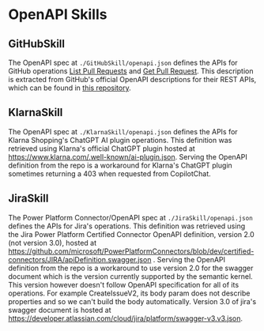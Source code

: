 # OpenAPI Skills

## GitHubSkill
The OpenAPI spec at `./GitHubSkill/openapi.json` defines the APIs for GitHub operations 
[List Pull Requests](https://docs.github.com/en/rest/pulls/pulls?apiVersion=2022-11-28#list-pull-requests) and 
[Get Pull Request](https://docs.github.com/en/rest/pulls/pulls?apiVersion=2022-11-28#get-a-pull-request). 
This description is extracted from GitHub's official OpenAPI descriptions for their REST APIs, which can be found in 
[this repository](https://github.com/github/rest-api-description/blob/main/descriptions/ghec/ghec.2022-11-28.json).

## KlarnaSkill
The OpenAPI spec at `./KlarnaSkill/openapi.json` defines the APIs for Klarna Shopping's ChatGPT AI plugin operations.
This definition was retrieved using Klarna's official ChatGPT plugin hosted at https://www.klarna.com/.well-known/ai-plugin.json.
Serving the OpenAPI definition from the repo is a workaround for Klarna's ChatGPT plugin sometimes returning a 403 when requested from CopilotChat. 

## JiraSkill
The Power Platform Connector/OpenAPI spec at `./JiraSkill/openapi.json` defines the APIs for Jira's operations.
This definition was retrieved using the Jira Power Platform Certified Connector OpenAPI definition, version 2.0 (not version 3.0), hosted at https://github.com/microsoft/PowerPlatformConnectors/blob/dev/certified-connectors/JIRA/apiDefinition.swagger.json .
Serving the OpenAPI definition from the repo is a workaround to use version 2.0 for the swagger document which is the version currently supported by the semantic kernel. 
This version however doesn't follow OpenAPI specification for all of its operations. 
For example CreateIssueV2, its body param does not describe properties and so we can't build the body automatically.
Version 3.0 of jira's swagger document is hosted at https://developer.atlassian.com/cloud/jira/platform/swagger-v3.v3.json.